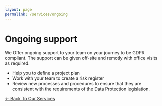 ```yaml
---
layout: page
permalink: /services/ongoing
---
```


# Ongoing support

We Offer ongoing support to your team on your journey to be GDPR compliant. The support can be given off-site and remotly with office visits as required.
* Help you to define a project plan
* Work with your team to create a risk register
* Review new processes and procedures to ensure that they are consistent with the requirements of the Data Protection legislation.

[<- Back To Our Services](../services)
